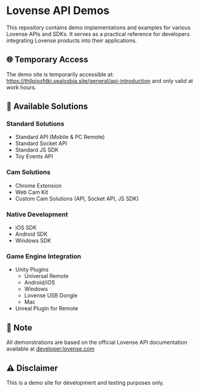 # Lovense API Demos

This repository contains demo implementations and examples for various Lovense APIs and SDKs. It serves as a practical reference for developers integrating Lovense products into their applications.

## 🌐 Temporary Access

The demo site is temporarily accessible at:
https://thllpisofdki.sealosbja.site/general/api-introduction and only valid at work hours.

## 🚀 Available Solutions

### Standard Solutions
- Standard API (Mobile & PC Remote)
- Standard Socket API
- Standard JS SDK
- Toy Events API

### Cam Solutions
- Chrome Extension
- Web Cam Kit
- Custom Cam Solutions (API, Socket API, JS SDK)

### Native Development
- iOS SDK
- Android SDK
- Windows SDK

### Game Engine Integration
- Unity Plugins
  - Universal Remote
  - Android/iOS
  - Windows
  - Lovense USB Dongle
  - Mac
- Unreal Plugin for Remote

## 📝 Note

All demonstrations are based on the official Lovense API documentation available at [developer.lovense.com](https://developer.lovense.com)

## ⚠️ Disclaimer

This is a demo site for development and testing purposes only. 